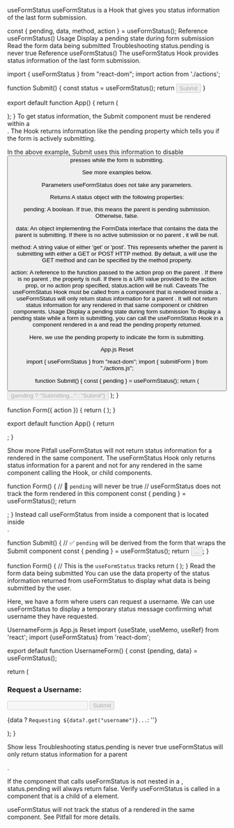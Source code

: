 useFormStatus
useFormStatus is a Hook that gives you status information of the last form submission.

const { pending, data, method, action } = useFormStatus();
Reference
useFormStatus()
Usage
Display a pending state during form submission
Read the form data being submitted
Troubleshooting
status.pending is never true
Reference 
useFormStatus() 
The useFormStatus Hook provides status information of the last form submission.

import { useFormStatus } from "react-dom";
import action from './actions';

function Submit() {
  const status = useFormStatus();
  return <button disabled={status.pending}>Submit</button>
}

export default function App() {
  return (
    <form action={action}>
      <Submit />
    </form>
  );
}
To get status information, the Submit component must be rendered within a <form>. The Hook returns information like the pending property which tells you if the form is actively submitting.

In the above example, Submit uses this information to disable <button> presses while the form is submitting.

See more examples below.

Parameters 
useFormStatus does not take any parameters.

Returns 
A status object with the following properties:

pending: A boolean. If true, this means the parent <form> is pending submission. Otherwise, false.

data: An object implementing the FormData interface that contains the data the parent <form> is submitting. If there is no active submission or no parent <form>, it will be null.

method: A string value of either 'get' or 'post'. This represents whether the parent <form> is submitting with either a GET or POST HTTP method. By default, a <form> will use the GET method and can be specified by the method property.

action: A reference to the function passed to the action prop on the parent <form>. If there is no parent <form>, the property is null. If there is a URI value provided to the action prop, or no action prop specified, status.action will be null.
Caveats 
The useFormStatus Hook must be called from a component that is rendered inside a <form>.
useFormStatus will only return status information for a parent <form>. It will not return status information for any <form> rendered in that same component or children components.
Usage 
Display a pending state during form submission 
To display a pending state while a form is submitting, you can call the useFormStatus Hook in a component rendered in a <form> and read the pending property returned.

Here, we use the pending property to indicate the form is submitting.


App.js
Reset

import { useFormStatus } from "react-dom";
import { submitForm } from "./actions.js";

function Submit() {
  const { pending } = useFormStatus();
  return (
    <button type="submit" disabled={pending}>
      {pending ? "Submitting..." : "Submit"}
    </button>
  );
}

function Form({ action }) {
  return (
    <form action={action}>
      <Submit />
    </form>
  );
}

export default function App() {
  return <Form action={submitForm} />;
}



Show more
Pitfall
useFormStatus will not return status information for a <form> rendered in the same component. 
The useFormStatus Hook only returns status information for a parent <form> and not for any <form> rendered in the same component calling the Hook, or child components.

function Form() {
  // 🚩 `pending` will never be true
  // useFormStatus does not track the form rendered in this component
  const { pending } = useFormStatus();
  return <form action={submit}></form>;
}
Instead call useFormStatus from inside a component that is located inside <form>.

function Submit() {
  // ✅ `pending` will be derived from the form that wraps the Submit component
  const { pending } = useFormStatus(); 
  return <button disabled={pending}>...</button>;
}

function Form() {
  // This is the <form> `useFormStatus` tracks
  return (
    <form action={submit}>
      <Submit />
    </form>
  );
}
Read the form data being submitted 
You can use the data property of the status information returned from useFormStatus to display what data is being submitted by the user.

Here, we have a form where users can request a username. We can use useFormStatus to display a temporary status message confirming what username they have requested.

UsernameForm.js
App.js
Reset
import {useState, useMemo, useRef} from 'react';
import {useFormStatus} from 'react-dom';

export default function UsernameForm() {
  const {pending, data} = useFormStatus();

  return (
    <div>
      <h3>Request a Username: </h3>
      <input type="text" name="username" disabled={pending}/>
      <button type="submit" disabled={pending}>
        Submit
      </button>
      <br />
      <p>{data ? `Requesting ${data?.get("username")}...`: ''}</p>
    </div>
  );
}



Show less
Troubleshooting 
status.pending is never true 
useFormStatus will only return status information for a parent <form>.

If the component that calls useFormStatus is not nested in a <form>, status.pending will always return false. Verify useFormStatus is called in a component that is a child of a <form> element.

useFormStatus will not track the status of a <form> rendered in the same component. See Pitfall for more details.
